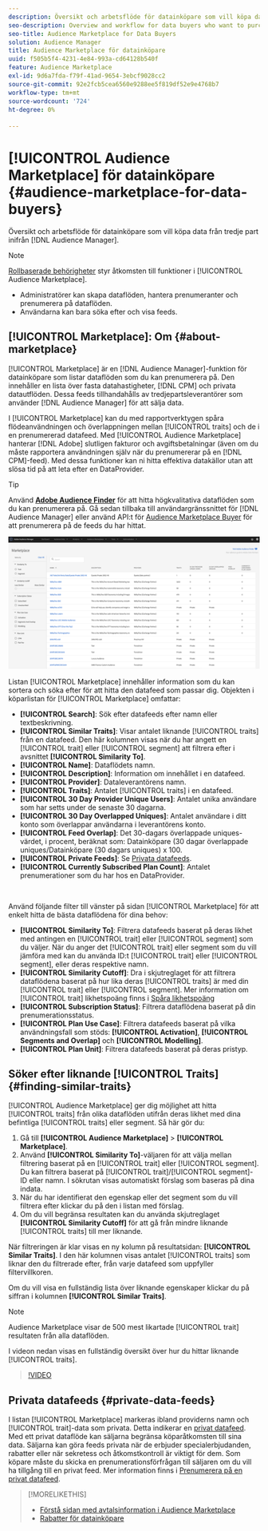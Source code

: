 ```yaml
---
description: Översikt och arbetsflöde för datainköpare som vill köpa data från tredje part inifrån Audience Manager
seo-description: Overview and workflow for data buyers who want to purchase third-party data from within Audience Manager
seo-title: Audience Marketplace for Data Buyers
solution: Audience Manager
title: Audience Marketplace för datainköpare
uuid: f505b5f4-4231-4e84-993a-cd64128b540f
feature: Audience Marketplace
exl-id: 9d6a7fda-f79f-41ad-9654-3ebcf9028cc2
source-git-commit: 92e2fcb5cea6560e9288ee5f819df52e9e4768b7
workflow-type: tm+mt
source-wordcount: '724'
ht-degree: 0%

---
```


# [!UICONTROL Audience Marketplace] för datainköpare {#audience-marketplace-for-data-buyers}

Översikt och arbetsflöde för datainköpare som vill köpa data från tredje part inifrån [!DNL Audience Manager].

>[!NOTE]
>[Rollbaserade behörigheter](../../../reporting/reports-dashboard.md) styr åtkomsten till funktioner i [!UICONTROL Audience Marketplace].
>
>* Administratörer kan skapa dataflöden, hantera prenumeranter och prenumerera på dataflöden.
>* Användarna kan bara söka efter och visa feeds.

## [!UICONTROL Marketplace]: Om {#about-marketplace}

[!UICONTROL Marketplace] är en [!DNL Audience Manager]-funktion för datainköpare som listar dataflöden som du kan prenumerera på. Den innehåller en lista över fasta datahastigheter, [!DNL CPM] och privata datautflöden. Dessa feeds tillhandahålls av tredjepartsleverantörer som använder [!DNL Audience Manager] för att sälja data.

I [!UICONTROL Marketplace] kan du med rapportverktygen spåra flödeanvändningen och överlappningen mellan [!UICONTROL traits] och de i en prenumererad datafeed. Med [!UICONTROL Audience Marketplace] hanterar [!DNL Adobe] slutligen fakturor och avgiftsbetalningar (även om du måste rapportera användningen själv när du prenumererar på en [!DNL CPM]-feed). Med dessa funktioner kan ni hitta effektiva datakällor utan att slösa tid på att leta efter en DataProvider.

>[!TIP]
>
>Använd **[Adobe Audience Finder](https://www.adobe-audience-finder.com/)** för att hitta högkvalitativa dataflöden som du kan prenumerera på. Gå sedan tillbaka till användargränssnittet för [!DNL Audience Manager] eller använd API:t för [Audience Marketplace Buyer](https://bank.demdex.com/portal/swagger/index.html#/Audience_Marketplace_Buyer_API) för att prenumerera på de feeds du har hittat.

![purchase-marketplace-overview](assets/buyer-marketplace-overview.png)

Listan [!UICONTROL Marketplace] innehåller information som du kan sortera och söka efter för att hitta den datafeed som passar dig. Objekten i köparlistan för [!UICONTROL Marketplace] omfattar:

* **[!UICONTROL Search]**: Sök efter datafeeds efter namn eller textbeskrivning.
* **[!UICONTROL Similar Traits]**: Visar antalet liknande [!UICONTROL traits] från en datafeed. Den här kolumnen visas när du har angett en [!UICONTROL trait] eller [!UICONTROL segment] att filtrera efter i avsnittet **[!UICONTROL Similarity To]**.
* **[!UICONTROL Name]**: Dataflödets namn.
* **[!UICONTROL Description]**: Information om innehållet i en datafeed.
* **[!UICONTROL Provider]**: Dataleverantörens namn.
* **[!UICONTROL Traits]**: Antalet [!UICONTROL traits] i en datafeed.
* **[!UICONTROL 30 Day Provider Unique Users]**: Antalet unika användare som har setts under de senaste 30 dagarna.
* **[!UICONTROL 30 Day Overlapped Uniques]**: Antalet användare i ditt konto som överlappar användarna i leverantörens konto.
* **[!UICONTROL Feed Overlap]**: Det 30-dagars överlappade uniques-värdet, i procent, beräknat som: Datainköpare (30 dagar överlappade uniques/Datainköpare (30 dagars uniques) x 100.
* **[!UICONTROL Private Feeds]**: Se [Privata datafeeds](../../../features/audience-marketplace/marketplace-private-feeds.md).
* **[!UICONTROL Currently Subscribed Plan Count]**: Antalet prenumerationer som du har hos en DataProvider.

 

Använd följande filter till vänster på sidan [!UICONTROL Marketplace] för att enkelt hitta de bästa dataflödena för dina behov:

* **[!UICONTROL Similarity To]**: Filtrera datafeeds baserat på deras likhet med antingen en [!UICONTROL trait] eller [!UICONTROL segment] som du väljer. När du anger det [!UICONTROL trait] eller segment som du vill jämföra med kan du använda ID:t [!UICONTROL trait] eller [!UICONTROL segment], eller deras respektive namn.
* **[!UICONTROL Similarity Cutoff]**: Dra i skjutreglaget för att filtrera dataflödena baserat på hur lika deras [!UICONTROL traits] är med din [!UICONTROL trait] eller [!UICONTROL segment]. Mer information om [!UICONTROL trait] likhetspoäng finns i [Spåra likhetspoäng](../../segments/trait-recommendations.md#trait-similarity-score)
* **[!UICONTROL Subscription Status]**: Filtrera dataflödena baserat på din prenumerationsstatus.
* **[!UICONTROL Plan Use Case]**: Filtrera datafeeds baserat på vilka användningsfall som stöds: **[!UICONTROL Activation]**, **[!UICONTROL Segments and Overlap]** och **[!UICONTROL Modelling]**.
* **[!UICONTROL Plan Unit]**: Filtrera datafeeds baserat på deras pristyp.

## Söker efter liknande [!UICONTROL Traits] {#finding-similar-traits}

[!UICONTROL Audience Marketplace] ger dig möjlighet att hitta [!UICONTROL traits] från olika dataflöden utifrån deras likhet med dina befintliga [!UICONTROL traits] eller segment. Så här gör du:

1. Gå till **[!UICONTROL Audience Marketplace]** > **[!UICONTROL Marketplace]**.
2. Använd **[!UICONTROL Similarity To]**-väljaren för att välja mellan filtrering baserat på en [!UICONTROL trait] eller [!UICONTROL segment]. Du kan filtrera baserat på [!UICONTROL trait]/[!UICONTROL segment]-ID eller namn. I sökrutan visas automatiskt förslag som baseras på dina indata.
3. När du har identifierat den egenskap eller det segment som du vill filtrera efter klickar du på den i listan med förslag.
4. Om du vill begränsa resultaten kan du använda skjutreglaget **[!UICONTROL Similarity Cutoff]** för att gå från mindre liknande [!UICONTROL traits] till mer liknande.

När filtreringen är klar visas en ny kolumn på resultatsidan: **[!UICONTROL Similar Traits]**. I den här kolumnen visas antalet [!UICONTROL traits] som liknar den du filtrerade efter, från varje datafeed som uppfyller filtervillkoren.

Om du vill visa en fullständig lista över liknande egenskaper klickar du på siffran i kolumnen **[!UICONTROL Similar Traits]**.

>[!NOTE]
>
> Audience Marketplace visar de 500 mest likartade [!UICONTROL trait] resultaten från alla dataflöden.

I videon nedan visas en fullständig översikt över hur du hittar liknande [!UICONTROL traits].

>[!VIDEO](https://video.tv.adobe.com/v/29370/)

## Privata datafeeds {#private-data-feeds}

I listan [!UICONTROL Marketplace] markeras ibland providerns namn och [!UICONTROL trait]-data som privata. Detta indikerar en [privat datafeed](../../../features/audience-marketplace/marketplace-private-feeds.md). Med ett privat dataflöde kan säljarna begränsa köparåtkomsten till sina data. Säljarna kan göra feeds privata när de erbjuder specialerbjudanden, rabatter eller när sekretess och åtkomstkontroll är viktigt för dem. Som köpare måste du skicka en prenumerationsförfrågan till säljaren om du vill ha tillgång till en privat feed. Mer information finns i [Prenumerera på en privat datafeed](../../../features/audience-marketplace/marketplace-data-buyers/marketplace-manage-subscriptions.md#subscript-private-data-feed).

>[!MORELIKETHIS]
>
>* [Förstå sidan med avtalsinformation i Audience Marketplace](../../../features/audience-marketplace/marketplace-data-buyers/marketplace-manage-subscriptions.md#marketplace-buyer-details)
>* [Rabatter för datainköpare](../../../features/audience-marketplace/marketplace-data-buyers/marketplace-manage-subscriptions.md#buyer-discount)
